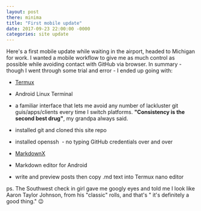 ```yaml
--- 
layout: post 
there: minima
title: "First mobile update" 
date: 2017-09-23 22:00:00 -0000 
categories: site update 
---
```

 

Here's a first mobile update while waiting in the airport, headed to Michigan for work. I wanted a mobile workflow to give me as much control as possible while avoiding contact with GitHub via browser. In summary - though I went through some trial and error - I ended up going with:

- [Termux](https://play.google.com/store/apps/details?id=com.termux)
 - Android Linux Terminal
 - a familiar interface that lets me avoid any number of lackluster git guis/apps/clients every time I switch platforms. **"Consistency is the second best drug"**, my grandpa always said.
 - installed git and cloned this site repo
 - installed openssh
  - no typing GitHub credentials over and over

- [MarkdownX](https://play.google.com/store/apps/details?id=com.ryeeeeee.markdownx)
 - Markdown editor for Android 
 - write and preview posts then copy .md text into Termux nano editor 

ps. The Southwest check in girl gave me googly eyes and told me I look like Aaron Taylor Johnson, from his "classic" rolls, and that's " it's definitely a good thing." 😉
